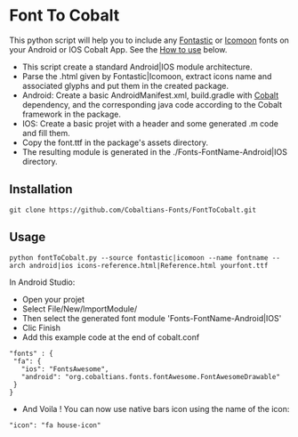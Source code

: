 Font To Cobalt
==============

This python script will help you to include any [Fontastic](http://fontastic.me/) or [Icomoon](https://icomoon.io/) fonts on your Android or IOS Cobalt App. See the [How to use](#usage) below.

* This script create a standard Android|IOS module architecture.
* Parse the .html given by Fontastic|Icomoon, extract icons name and associated glyphs and put them in the created package.
* Android: Create a basic AndroidManifest.xml, build.gradle with [Cobalt](http://cobaltians.org/) dependency, and the corresponding java code according to the Cobalt framework in the package.
* IOS: Create a basic projet with a header and some generated .m code and fill them.
* Copy the font.ttf in the package's assets directory.
* The resulting module is generated in the ./Fonts-FontName-Android|IOS directory.

Installation
-----------

```
git clone https://github.com/Cobaltians-Fonts/FontToCobalt.git
```

Usage
-----

```
python fontToCobalt.py --source fontastic|icomoon --name fontname --arch android|ios icons-reference.html|Reference.html yourfont.ttf
```

In Android Studio:
* Open your projet
* Select File/New/ImportModule/
* Then select the generated font module 'Fonts-FontName-Android|IOS'
* Clic Finish
* Add this example code at the end of cobalt.conf
```
"fonts" : {
 "fa": {
   "ios": "FontsAwesome",
   "android": "org.cobaltians.fonts.fontAwesome.FontAwesomeDrawable"
 }
}
```
* And Voila ! You can now use native bars icon using the name of the icon:
```
"icon": "fa house-icon"
```
